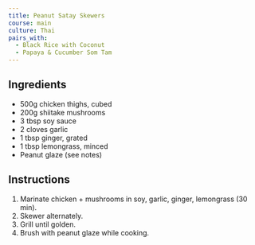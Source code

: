 ```yaml
---
title: Peanut Satay Skewers
course: main
culture: Thai
pairs_with:
  - Black Rice with Coconut
  - Papaya & Cucumber Som Tam
---
```


## Ingredients
- 500g chicken thighs, cubed
- 200g shiitake mushrooms
- 3 tbsp soy sauce
- 2 cloves garlic
- 1 tbsp ginger, grated
- 1 tbsp lemongrass, minced
- Peanut glaze (see notes)

## Instructions
1. Marinate chicken + mushrooms in soy, garlic, ginger, lemongrass (30 min).
2. Skewer alternately.
3. Grill until golden.
4. Brush with peanut glaze while cooking.
